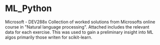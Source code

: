 # ML_Python
Microsoft -  DEV288x
Collection of worked solutions from Microsofts online course in "Natural language processing".
Attached includes the relevant data for each exercise.
This was used to gain a preliminary insight into ML algos primarily those writen for scikit-learn.
